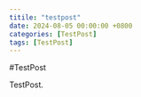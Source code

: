 ```yaml
---
titile: "testpost"
date: 2024-08-05 00:00:00 +0800
categories: [TestPost]
tags: [TestPost]
---
```


#TestPost

TestPost.